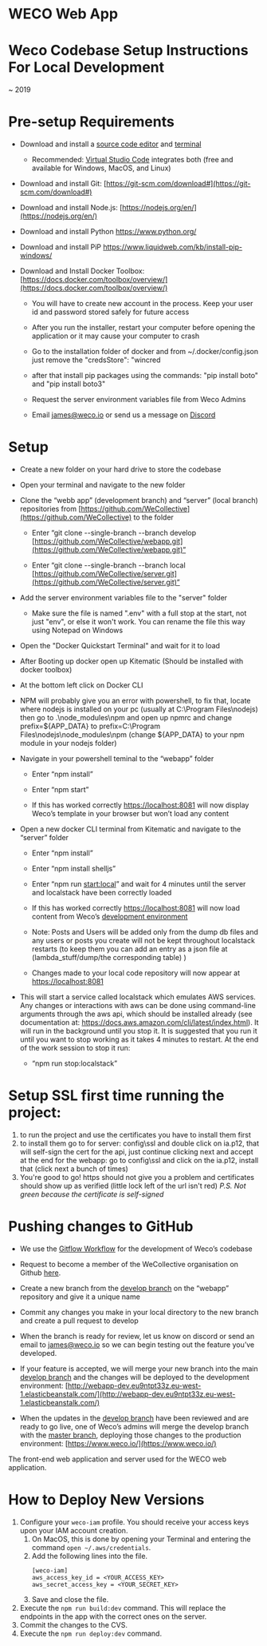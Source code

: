 # WECO Web App

# **Weco Codebase Setup Instructions For Local Development**
~ 2019

# Pre-setup Requirements

-   Download and install a [source code editor](https://en.wikipedia.org/wiki/Source_code_editor) and [terminal](https://www.quora.com/In-coding-terms-what-is-a-terminal-and-what-is-it-used-for)
    

	-   Recommended: [Virtual Studio Code](https://code.visualstudio.com/) integrates both (free and available for Windows, MacOS, and Linux)
    

-   Download and install Git: [](https://git-scm.com/download) [https://git-scm.com/download#](https://git-scm.com/download#)
    
-   Download and install Node.js: [https://nodejs.org/en/](https://nodejs.org/en/)

-   Download and install Python https://www.python.org/

-   Download and install PiP https://www.liquidweb.com/kb/install-pip-windows/
    
-   Download and Install Docker Toolbox: [https://docs.docker.com/toolbox/overview/](https://docs.docker.com/toolbox/overview/)
    
	-   You will have to create new account in the process. Keep your user id and password stored safely for future access
	
	-   After you run the installer, restart your computer before opening the application or it may cause your computer to crash
	
	-   Go to the installation folder of docker and from ~/.docker/config.json just remove the "credsStore": "wincred
	
	-   after that install pip packages using the commands:
			"pip install boto" and
			"pip install boto3"
	
	-   Request the server environment variables file from Weco Admins
    
	-   Email james@weco.io or send us a message on [Discord](https://discord.gg/n4xqXj7)    

# Setup

-   Create a new folder on your hard drive to store the codebase
    
-   Open your terminal and navigate to the new folder
    
-   Clone the “webb app” (development branch) and “server” (local branch) repositories from [https://github.com/WeCollective](https://github.com/WeCollective) to the folder

	-   Enter “git clone --single-branch --branch develop [https://github.com/WeCollective/webapp.git](https://github.com/WeCollective/webapp.git)”
    
	-   Enter “git clone --single-branch --branch local [https://github.com/WeCollective/server.git](https://github.com/WeCollective/server.git)”

-   Add the server environment variables file to the "server" folder

	-   Make sure the file is named ".env" with a full stop at the start, not just "env", or else it won't work. You can rename the file this way using Notepad on Windows
	
-   Open the "Docker Quickstart Terminal" and wait for it to load

-   After Booting up docker open up Kitematic (Should be installed with docker toolbox)

-   At the bottom left click on Docker CLI

-   NPM will probably give you an error with powershell, to fix that, locate where nodejs is installed on your pc (usually at C:\Program Files\nodejs) then go to .\node_modules\npm and open up npmrc and change prefix=${APP_DATA} to prefix=C:\Program Files\nodejs\node_modules\npm    (change ${APP_DATA} to your npm module in your nodejs folder)

-   Navigate in your powershell teminal to the “webapp” folder 

	-   Enter “npm install”
    
	-   Enter “npm start”
    
	-   If this has worked correctly [https://localhost:8081](https://localhost:8081/) will now display Weco’s template in your browser but won’t load any content

-   Open a new docker CLI terminal from Kitematic and navigate to the “server” folder

	-   Enter “npm install”

	-   Enter “npm install shelljs”
    
	-   Enter “npm run [start:local](https://github.com/WeCollective/server/blob/master/package.json#L15)” and wait for 4 minutes until the server and localstack have been correctly loaded
    
	-   If this has worked correctly [https://localhost:8081](https://localhost:8081/) will now load content from Weco’s [development environment](https://en.wikipedia.org/wiki/Deployment_environment#Development)

	-   Note: Posts and Users will be added only from the dump db files and any users or posts you create will not be kept throughout localstack restarts (to keep them you can add an entry as a json file at (lambda_stuff/dump/the corresponding table) )
    
	-   Changes made to your local code repository will now appear at [](https://localhost:8081/) [https://localhost:8081](https://localhost:8081)

-   This will start a service called localstack which emulates AWS services. Any changes or interactions with aws can be done using command-line arguments through the aws api, which should be installed already (see documentation at: https://docs.aws.amazon.com/cli/latest/index.html). It will run in the background until you stop it. It is suggested that you run it until you want to stop working as it takes 4 minutes to restart. At the end of the work session to stop it run:

	-   “npm run stop:localstack”
    
# Setup SSL first time running the project:

1. to run the project and use the certificates you have to install them first
2. to install them go to
	for server: config\ssl and double click on ia.p12, that will self-sign the cert for the api, just continue clicking next and accept at the end
	for the webapp: go to config\ssl and click on the ia.p12, install that (click next a bunch of times)
3. You're good to go! https should not give you a problem and certificates should show up as verified (little lock left of the url isn't red)
_P.S. Not green because the certificate is self-signed_


# Pushing changes to GitHub

-   We use the [Gitflow Workflow](https://www.atlassian.com/git/tutorials/comparing-workflows/gitflow-workflow) for the development of Weco’s codebase
    
-   Request to become a member of the WeCollective organisation on Github [here](https://github.com/orgs/WeCollective/people).
    
-   Create a new branch from the [develop branch](https://github.com/WeCollective/webapp/tree/develop) on the “webapp” repository and give it a unique name
    
-   Commit any changes you make in your local directory to the new branch and create a pull request to develop
    
-   When the branch is ready for review, let us know on discord or send an email to [james@weco.io](mailto:james@weco.io) so we can begin testing  out the feature you’ve developed.
    
-   If your feature is accepted, we will merge your new branch into the main [develop branch](https://github.com/WeCollective/webapp/tree/develop) and the changes will be deployed to the development environment: [http://webapp-dev.eu9ntpt33z.eu-west-1.elasticbeanstalk.com/](http://webapp-dev.eu9ntpt33z.eu-west-1.elasticbeanstalk.com/)
    
-   When the updates in the [develop branch](https://github.com/WeCollective/webapp/tree/develop) have been reviewed and are ready to go live, one of Weco’s admins will merge the develop branch with the [master branch](https://github.com/WeCollective/webapp), deploying those changes to the production environment: [https://www.weco.io/](https://www.weco.io/)

The front-end web application and server used for the WECO web application.

# How to Deploy New Versions

1. Configure your `weco-iam` profile. You should receive your access keys upon your IAM account creation.
    1. On MacOS, this is done by opening your Terminal and entering the command `open ~/.aws/credentials`.
    2. Add the following lines into the file.
        ```
        [weco-iam]
        aws_access_key_id = <YOUR_ACCESS_KEY>
        aws_secret_access_key = <YOUR_SECRET_KEY>
        ```
    3. Save and close the file.
2. Execute the `npm run build:dev` command. This will replace the endpoints in the app with the correct ones on the server.
3. Commit the changes to the CVS.
4. Execute the `npm run deploy:dev` command.
